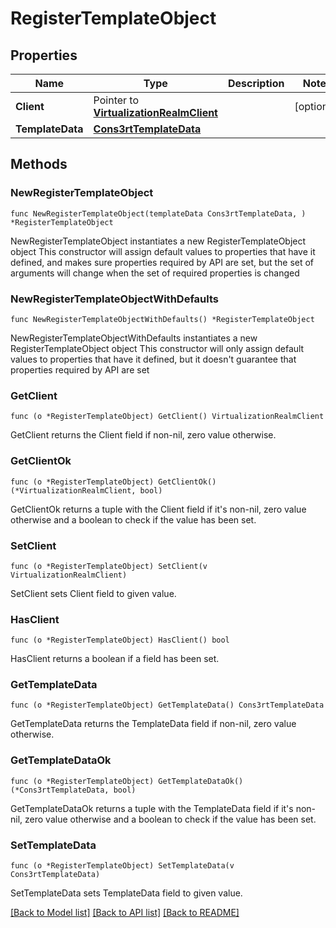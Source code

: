 # RegisterTemplateObject

## Properties

Name | Type | Description | Notes
------------ | ------------- | ------------- | -------------
**Client** | Pointer to [**VirtualizationRealmClient**](VirtualizationRealmClient.md) |  | [optional] 
**TemplateData** | [**Cons3rtTemplateData**](Cons3rtTemplateData.md) |  | 

## Methods

### NewRegisterTemplateObject

`func NewRegisterTemplateObject(templateData Cons3rtTemplateData, ) *RegisterTemplateObject`

NewRegisterTemplateObject instantiates a new RegisterTemplateObject object
This constructor will assign default values to properties that have it defined,
and makes sure properties required by API are set, but the set of arguments
will change when the set of required properties is changed

### NewRegisterTemplateObjectWithDefaults

`func NewRegisterTemplateObjectWithDefaults() *RegisterTemplateObject`

NewRegisterTemplateObjectWithDefaults instantiates a new RegisterTemplateObject object
This constructor will only assign default values to properties that have it defined,
but it doesn't guarantee that properties required by API are set

### GetClient

`func (o *RegisterTemplateObject) GetClient() VirtualizationRealmClient`

GetClient returns the Client field if non-nil, zero value otherwise.

### GetClientOk

`func (o *RegisterTemplateObject) GetClientOk() (*VirtualizationRealmClient, bool)`

GetClientOk returns a tuple with the Client field if it's non-nil, zero value otherwise
and a boolean to check if the value has been set.

### SetClient

`func (o *RegisterTemplateObject) SetClient(v VirtualizationRealmClient)`

SetClient sets Client field to given value.

### HasClient

`func (o *RegisterTemplateObject) HasClient() bool`

HasClient returns a boolean if a field has been set.

### GetTemplateData

`func (o *RegisterTemplateObject) GetTemplateData() Cons3rtTemplateData`

GetTemplateData returns the TemplateData field if non-nil, zero value otherwise.

### GetTemplateDataOk

`func (o *RegisterTemplateObject) GetTemplateDataOk() (*Cons3rtTemplateData, bool)`

GetTemplateDataOk returns a tuple with the TemplateData field if it's non-nil, zero value otherwise
and a boolean to check if the value has been set.

### SetTemplateData

`func (o *RegisterTemplateObject) SetTemplateData(v Cons3rtTemplateData)`

SetTemplateData sets TemplateData field to given value.



[[Back to Model list]](../README.md#documentation-for-models) [[Back to API list]](../README.md#documentation-for-api-endpoints) [[Back to README]](../README.md)


